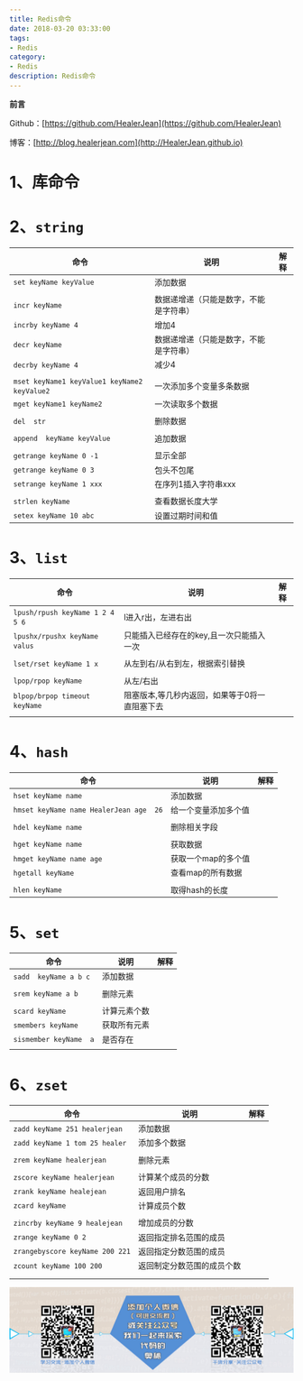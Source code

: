 ```yaml
---
title: Redis命令
date: 2018-03-20 03:33:00
tags: 
- Redis
category: 
- Redis
description: Redis命令
---
```


**前言**     

 Github：[https://github.com/HealerJean](https://github.com/HealerJean)         

 博客：[http://blog.healerjean.com](http://HealerJean.github.io)          



# 1、库命令



# 2、`string`



| 命令                                         | 说明                                   | 解释 |
| -------------------------------------------- | -------------------------------------- | ---- |
| `set keyName keyValue`                       | 添加数据                               |      |
|                                              |                                        |      |
| `incr keyName`                               | 数据递增递（只能是数字，不能是字符串） |      |
| `incrby keyName 4`                           | 增加4                                  |      |
| `decr keyName`                               | 数据递增递（只能是数字，不能是字符串） |      |
| `decrby keyName 4`                           | 减少4                                  |      |
|                                              |                                        |      |
| `mset keyName1 keyValue1 keyName2 keyValue2` | 一次添加多个变量多条数据               |      |
| `mget keyName1 keyName2`                     | 一次读取多个数据                       |      |
|                                              |                                        |      |
| `del  str`                                   | 删除数据                               |      |
|                                              |                                        |      |
| `append  keyName keyValue`                   | 追加数据                               |      |
|                                              |                                        |      |
| `getrange keyName 0 -1`                      | 显示全部                               |      |
| `getrange keyName 0 3`                       | 包头不包尾                             |      |
| `setrange keyName 1 xxx`                     | 在序列1插入字符串xxx                   |      |
|                                              |                                        |      |
| `strlen keyName`                             | 查看数据长度大学                       |      |
| `setex keyName 10 abc`                       | 设置过期时间和值                       |      |



# 3、`list`

| 命令                            | 说明                                           | 解释 |
| ------------------------------- | ---------------------------------------------- | ---- |
| `lpush/rpush keyName 1 2 4 5 6` | l进入r出，左进右出                             |      |
| `lpushx/rpushx keyName valus`   | 只能插入已经存在的key,且一次只能插入一次       |      |
|                                 |                                                |      |
| `lset/rset keyName 1 x`         | 从左到右/从右到左，根据索引替换                |      |
|                                 |                                                |      |
| `lpop/rpop keyName `            | 从左/右出                                      |      |
| `blpop/brpop timeout keyName`   | 阻塞版本,等几秒内返回，如果等于0将一直阻塞下去 |      |
|                                 |                                                |      |





# 4、`hash`

| 命令                                    | 说明                 | 解释 |
| --------------------------------------- | -------------------- | ---- |
| `hset keyName name`                     | 添加数据             |      |
| `hmset keyName name HealerJean age  26` | 给一个变量添加多个值 |      |
|                                         |                      |      |
| `hdel keyName name`                     | 删除相关字段         |      |
|                                         |                      |      |
| `hget keyName name`                     | 获取数据             |      |
| `hmget keyName name age`                | 获取一个map的多个值  |      |
| `hgetall keyName`                       | 查看map的所有数据    |      |
|                                         |                      |      |
| `hlen keyName`                          | 取得hash的长度       |      |



# 5、`set`



| 命令                   | 说明         | 解释 |
| ---------------------- | ------------ | ---- |
| `sadd  keyName a b c`  | 添加数据     |      |
|                        |              |      |
| `srem keyName a b`     | 删除元素     |      |
|                        |              |      |
| `scard keyName`        | 计算元素个数 |      |
| `smembers keyName`     | 获取所有元素 |      |
| `sismember keyName  a` | 是否存在     |      |
|                        |              |      |



# 6、`zset`



| 命令                            | 说明                       | 解释 |
| ------------------------------- | -------------------------- | ---- |
| `zadd keyName 251 healerjean`   | 添加数据                   |      |
| `zadd keyName 1 tom 25 healer`  | 添加多个数据               |      |
|                                 |                            |      |
| `zrem keyName healerjean`       | 删除元素                   |      |
|                                 |                            |      |
| `zscore keyName healerjean`     | 计算某个成员的分数         |      |
| `zrank keyName healejean`       | 返回用户排名               |      |
| `zcard keyName`                 | 计算成员个数               |      |
|                                 |                            |      |
| `zincrby keyName 9 healejean`   | 增加成员的分数             |      |
| `zrange keyName 0 2`            | 返回指定排名范围的成员     |      |
| `zrangebyscore keyName 200 221` | 返回指定分数范围的成员     |      |
| `zcount keyName 100 200`        | 返回制定分数范围的成员个数 |      |
|                                 |                            |      |
|                                 |                            |      |



















![ContactAuthor](https://raw.githubusercontent.com/HealerJean/HealerJean.github.io/master/assets/img/artical_bottom.jpg)





<link rel="stylesheet" href="https://unpkg.com/gitalk/dist/gitalk.css">

<script src="https://unpkg.com/gitalk@latest/dist/gitalk.min.js"></script> 
<div id="gitalk-container"></div>    
 <script type="text/javascript">
    var gitalk = new Gitalk({
		clientID: `1d164cd85549874d0e3a`,
		clientSecret: `527c3d223d1e6608953e835b547061037d140355`,
		repo: `HealerJean.github.io`,
		owner: 'HealerJean',
		admin: ['HealerJean'],
		id: 'AAAAAAAAAAAAAAA',
    });
    gitalk.render('gitalk-container');
</script> 
